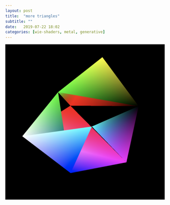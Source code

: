 ```yaml
---
layout: post
title:  "more triangles"
subtitle: ""
date:   2019-07-22 18:02
categories: [wie-shaders, metal, generative]
---
```

![](/assets/1d4577d511.png)